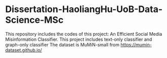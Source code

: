 # Dissertation-HaoliangHu-UoB-Data-Science-MSc
This repository includes the codes of this project: An Efficient Social Media Misinformation Classifier.
This project includes text-only classifier and graph-only classifier
The dataset is MuMiN-small from https://mumin-dataset.github.io/
